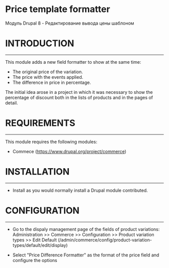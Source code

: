 # Price template formatter
Модуль Drupal 8 - Редактирование вывода цены шаблоном

# INTRODUCTION
------------

This module adds a new field formatter to show at the same time:
- The original price of the variation.
- The price with the events applied.
- The difference in price in percentage.

The initial idea arose in a project in which it was necessary to show the percentage of discount both in the lists of products and in the pages of detail.

# REQUIREMENTS
------------

This module requires the following modules:
* Commece (https://www.drupal.org/project/commerce)

# INSTALLATION
------------

* Install as you would normally install a Drupal module contributed.

# CONFIGURATION
-------------

* Go to the dispaly management page of the fields of product variations:
  Administration >> Commerce >> Configuration >> Product variation types >> Edit Default (/admin/commerce/config/product-variation-types/default/edit/display)

* Select "Price Difference Formatter" as the format of the price field and configure the options
